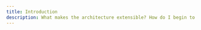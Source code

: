 ```yaml
---
title: Introduction
description: What makes the architecture extensible? How do I begin to specify a new scenario? Where do I scaffold the implementation? What dependencies should I know?
---
```

